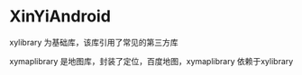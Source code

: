 # XinYiAndroid

xylibrary 为基础库，该库引用了常见的第三方库

xymaplibrary 是地图库，封装了定位，百度地图，xymaplibrary 依赖于xylibrary

